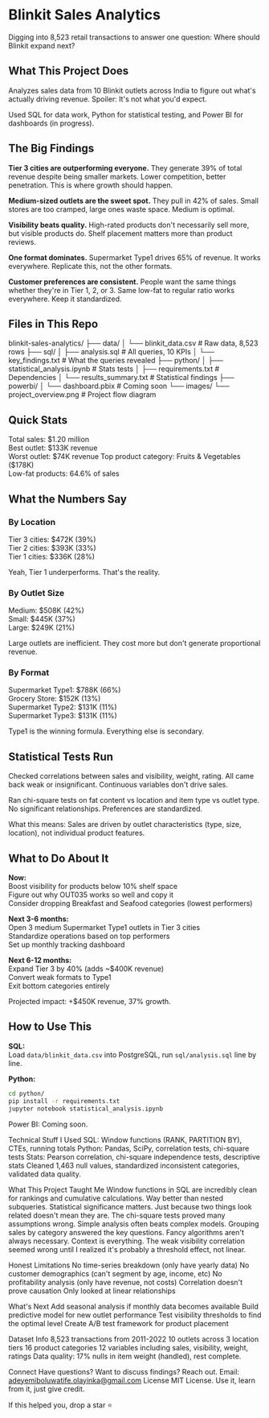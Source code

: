 # Blinkit Sales Analytics

Digging into 8,523 retail transactions to answer one question: Where should Blinkit expand next?

## What This Project Does

Analyzes sales data from 10 Blinkit outlets across India to figure out what's actually driving revenue. Spoiler: It's not what you'd expect.

Used SQL for data work, Python for statistical testing, and Power BI for dashboards (in progress).

## The Big Findings

**Tier 3 cities are outperforming everyone.** They generate 39% of total revenue despite being smaller markets. Lower competition, better penetration. This is where growth should happen.

**Medium-sized outlets are the sweet spot.** They pull in 42% of sales. Small stores are too cramped, large ones waste space. Medium is optimal.

**Visibility beats quality.** High-rated products don't necessarily sell more, but visible products do. Shelf placement matters more than product reviews.

**One format dominates.** Supermarket Type1 drives 65% of revenue. It works everywhere. Replicate this, not the other formats.

**Customer preferences are consistent.** People want the same things whether they're in Tier 1, 2, or 3. Same low-fat to regular ratio works everywhere. Keep it standardized.

## Files in This Repo
blinkit-sales-analytics/
├── data/
│   └── blinkit_data.csv           # Raw data, 8,523 rows
├── sql/
│   ├── analysis.sql               # All queries, 10 KPIs
│   └── key_findings.txt           # What the queries revealed
├── python/
│   ├── statistical_analysis.ipynb # Stats tests
│   ├── requirements.txt           # Dependencies
│   └── results_summary.txt        # Statistical findings
├── powerbi/
│   └── dashboard.pbix             # Coming soon
└── images/
└── project_overview.png       # Project flow diagram


## Quick Stats

Total sales: $1.20 million  
Best outlet: $133K revenue  
Worst outlet: $74K revenue  
Top product category: Fruits & Vegetables ($178K)  
Low-fat products: 64.6% of sales  

## What the Numbers Say

### By Location
Tier 3 cities: $472K (39%)  
Tier 2 cities: $393K (33%)  
Tier 1 cities: $336K (28%)  

Yeah, Tier 1 underperforms. That's the reality.

### By Outlet Size
Medium: $508K (42%)  
Small: $445K (37%)  
Large: $249K (21%)  

Large outlets are inefficient. They cost more but don't generate proportional revenue.

### By Format
Supermarket Type1: $788K (66%)  
Grocery Store: $152K (13%)  
Supermarket Type2: $131K (11%)  
Supermarket Type3: $131K (11%)  

Type1 is the winning formula. Everything else is secondary.

## Statistical Tests Run

Checked correlations between sales and visibility, weight, rating. All came back weak or insignificant. Continuous variables don't drive sales.

Ran chi-square tests on fat content vs location and item type vs outlet type. No significant relationships. Preferences are standardized.

What this means: Sales are driven by outlet characteristics (type, size, location), not individual product features.

## What to Do About It

**Now:**  
Boost visibility for products below 10% shelf space  
Figure out why OUT035 works so well and copy it  
Consider dropping Breakfast and Seafood categories (lowest performers)  

**Next 3-6 months:**  
Open 3 medium Supermarket Type1 outlets in Tier 3 cities  
Standardize operations based on top performers  
Set up monthly tracking dashboard  

**Next 6-12 months:**  
Expand Tier 3 by 40% (adds ~$400K revenue)  
Convert weak formats to Type1  
Exit bottom categories entirely  

Projected impact: +$450K revenue, 37% growth.

## How to Use This

**SQL:**  
Load `data/blinkit_data.csv` into PostgreSQL, run `sql/analysis.sql` line by line.

**Python:**  
```bash
cd python/
pip install -r requirements.txt
jupyter notebook statistical_analysis.ipynb 

```

Power BI: Coming soon.


Technical Stuff I Used
SQL: Window functions (RANK, PARTITION BY), CTEs, running totals
Python: Pandas, SciPy, correlation tests, chi-square tests
Stats: Pearson correlation, chi-square independence tests, descriptive stats
Cleaned 1,463 null values, standardized inconsistent categories, validated data quality.

What This Project Taught Me
Window functions in SQL are incredibly clean for rankings and cumulative calculations. Way better than nested subqueries.
Statistical significance matters. Just because two things look related doesn't mean they are. The chi-square tests proved many assumptions wrong.
Simple analysis often beats complex models. Grouping sales by category answered the key questions. Fancy algorithms aren't always necessary.
Context is everything. The weak visibility correlation seemed wrong until I realized it's probably a threshold effect, not linear.

Honest Limitations
No time-series breakdown (only have yearly data)
No customer demographics (can't segment by age, income, etc)
No profitability analysis (only have revenue, not costs)
Correlation doesn't prove causation
Only looked at linear relationships

What's Next
Add seasonal analysis if monthly data becomes available
Build predictive model for new outlet performance
Test visibility thresholds to find the optimal level
Create A/B test framework for product placement

Dataset Info
8,523 transactions from 2011-2022
10 outlets across 3 location tiers
16 product categories
12 variables including sales, visibility, weight, ratings
Data quality: 17% nulls in item weight (handled), rest complete.

Connect
Have questions? Want to discuss findings? Reach out.
Email: adeyemiboluwatife.olayinka@gmail.com
License
MIT License. Use it, learn from it, just give credit.

If this helped you, drop a star ⭐